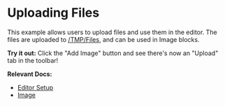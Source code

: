 # Uploading Files

This example allows users to upload files and use them in the editor. The files are uploaded to [/TMP/Files](https://tmpfiles.org/), and can be used in Image blocks.

**Try it out:** Click the "Add Image" button and see there's now an "Upload" tab in the toolbar!

**Relevant Docs:**

- [Editor Setup](/docs/editor-basics/setup)
- [Image](/docs/editor-basics/default-schema#image)
